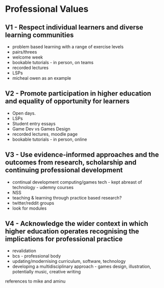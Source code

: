 # Professional Values

## V1 - Respect individual learners and diverse learning communities

* problem based learning with a range of exercise levels
* pairs/threes
* welcome week
* bookable tutorials - in person, on teams
* recorded lectures
* LSPs
* micheal owen as an example
## V2 - Promote participation in higher education and equality of opportunity for learners

* Open days.
* LSPs
* Student entry essays
* Game Dev vs Games Design
* recorded lectures, moodle page
* bookable tutorials - in person, online

## V3 - Use evidence-informed approaches and the outcomes from research, scholarship and continuing professional development

* continual development computing/games tech - kept abreast of technology - udemny courses
* NSS
* teaching & learning through practice based research?
* twitter/reddit groups
* look for modules

## V4 - Acknowledge the wider context in which higher education operates recognising the implications for professional practice

* revalidation
* bcs - professional body
* updating/modernising curriculum, software, technology
* developing a multidisciplinary approach - games design, illustration, potentially music, creative writing

references to mike and aminu